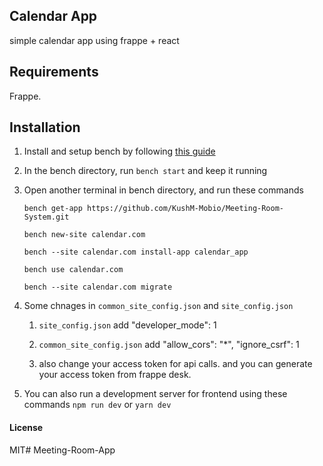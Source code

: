 ## Calendar App
  simple calendar app using frappe + react

## Requirements
  Frappe.

## Installation
1. Install and setup bench by following [this guide](https://frappeframework.com/docs/v14/user/en/installation)
2. In the bench directory, run `bench start` and keep it running
3. Open another terminal in bench directory, and run these commands
   
    `bench get-app https://github.com/KushM-Mobio/Meeting-Room-System.git`
   
    `bench new-site calendar.com`
   
    `bench --site calendar.com install-app calendar_app`
   
    `bench use calendar.com`

    `bench --site calendar.com migrate`
   
5. Some chnages in `common_site_config.json` and `site_config.json`
   1. `site_config.json`
      add "developer_mode": 1
      
   2. `common_site_config.json`
      add "allow_cors": "*",
          "ignore_csrf": 1
   3. also change your access token for api calls. and you can generate your access token from frappe desk.
      
6. You can also run a development server for frontend using these commands
     `npm run dev` or `yarn dev`
   
#### License

MIT# Meeting-Room-App
